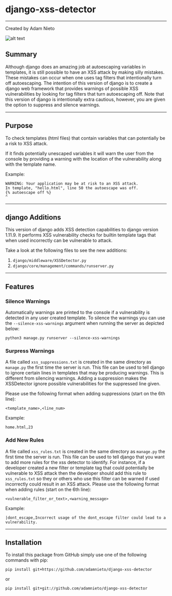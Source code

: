 # django-xss-detector
---
Created by Adam Nieto

![alt text](https://github.com/adamnieto/django-xss-detector/blob/master/XSSDetector_example.png)

## Summary
Although django does an amazing job at autoescaping variables in templates, it is still possible to have an XSS attack by making silly mistakes. These mistakes can occur when one uses tag filters that intentionally turn off autoescaping. The intention of this version of django is to create a django web framework that provides warnings of possible XSS vulnerabilities by looking for tag filters that turn autoescaping off. Note that this version of django is intentionally extra cautious, however, you are given the option to suppress and silence warnings.

---
## Purpose
To check templates (html files) that contain variables that can potentially be a risk to XSS attack. 

If it finds potentially unescaped variables it will warn the user from the console by providing a warning with the location of the vulnerability along with the template name.

Example:

```
WARNING: Your application may be at risk to an XSS attack.
In template, "hello.html", line 50 the autoescape was off.
{% autoescape off %}
^
```
---

## django Additions
This version of django adds XSS detection capabilities to django version 1.11.9. It performs XSS vulnerability checks for builtin template tags that when used incorrectly can be vulnerable to attack.

Take a look at the following files to see the new additions:

1. `django/middleware/XSSDetector.py`
2. `django/core/management/commands/runserver.py`

---
## Features
### Silence Warnings
Automatically warnings are printed to the console if a vulnerability is detected in any user created template. To silence the warnings you can use the `--silence-xss-warnings` argument when running the server as depicted below: 

```
python3 manage.py runserver --silence-xss-warnings
```

### Surpress Warnings
A file called `xss_suppressions.txt` is created in the same directory as `manage.py` the first time the server is run. This file can be used to tell django to ignore certain lines in templates that may be producing warnings. This is different from silencing warnings. Adding a suppression makes the XSSDetector ignore possible vulnerabilities for the suppressed line given.

Please use the following format when adding suppressions (start on the 6th line):

```
<template_name>,<line_num>
```

Example:
```
home.html,23
```
### Add New Rules
A file called `xss_rules.txt` is created in the same directory as `manage.py` the first time the server is run. This file can be used to tell django that you want to add more rules for the xss detector to identify. For instance, if a developer created a new filter or template tag that could potentially be vulnerable to XSS attack then the developer should add this rule to `xss_rules.txt` so they or others who use this filter can be warned if used incorrectly could result in an XSS attack. 
Please use the following format when adding rules (start on the 6th line):

```
<vulnerable_filter_or_text>,<warning_message>
```

Example:
```
|dont_escape,Incorrect usage of the dont_escape filter could lead to a vulnerability.
```
---
## Installation
To install this package from GitHub simply use one of the following commands with pip:
```
pip install git+https://github.com/adamnieto/django-xss-detector
```
or 
```
pip install git+git://github.com/adamnieto/django-xss-detector
```
